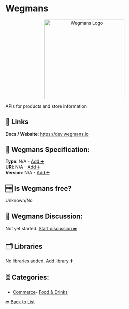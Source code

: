 # Wegmans
<p align="center">
    <img width="256" src="https://raw.githubusercontent.com/apis-list/apis-list/main/apis/wegmans/logo_256x256.png" alt="Wegmans Logo"/>
</p>
APIs for products and store information

##  🔗 Links
**Docs / Website**: https://dev.wegmans.io

## 🧬 Wegmans Specification:
**Type**: N/A - [Add ➕](https://github.com/apis-list/apis-list/edit/main/apis/wegmans/wegmans.yaml)  
**URI**: N/A - [Add ➕](https://github.com/apis-list/apis-list/edit/main/apis/wegmans/wegmans.yaml)  
**Version**: N/A - [Add ➕](https://github.com/apis-list/apis-list/edit/main/apis/wegmans/wegmans.yaml)

## 🆓 Is Wegmans free?
 Unknown/No 

## 💬 Wegmans Discussion:
Not yet started. [Start discussion ➡️](https://github.com/apis-list/apis-list/discussions/new)

## 🗂️ Libraries

No libraries added. [Add library ➕](https://github.com/apis-list/apis-list/edit/main/apis/wegmans/wegmans.yaml)    


## 🗄️ Categories:
- [Commerce](https://github.com/apis-list/apis-list#commerce-)- [Food & Drinks](https://github.com/apis-list/apis-list#food--drinks-)

🔙  [Back to List](https://github.com/apis-list/apis-list)

